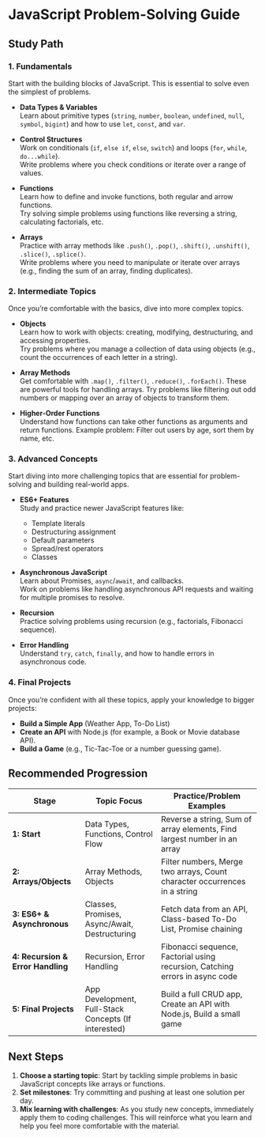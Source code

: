 # JavaScript Problem-Solving Guide

## Study Path

### 1. Fundamentals
Start with the building blocks of JavaScript. This is essential to solve even the simplest of problems.

- **Data Types & Variables**  
  Learn about primitive types (`string`, `number`, `boolean`, `undefined`, `null`, `symbol`, `bigint`) and how to use `let`, `const`, and `var`.
  
- **Control Structures**  
  Work on conditionals (`if`, `else if`, `else`, `switch`) and loops (`for`, `while`, `do...while`).  
  Write problems where you check conditions or iterate over a range of values.

- **Functions**  
  Learn how to define and invoke functions, both regular and arrow functions.  
  Try solving simple problems using functions like reversing a string, calculating factorials, etc.

- **Arrays**  
  Practice with array methods like `.push()`, `.pop()`, `.shift()`, `.unshift()`, `.slice()`, `.splice()`.  
  Write problems where you need to manipulate or iterate over arrays (e.g., finding the sum of an array, finding duplicates).

### 2. Intermediate Topics
Once you’re comfortable with the basics, dive into more complex topics.

- **Objects**  
  Learn how to work with objects: creating, modifying, destructuring, and accessing properties.  
  Try problems where you manage a collection of data using objects (e.g., count the occurrences of each letter in a string).

- **Array Methods**  
  Get comfortable with `.map()`, `.filter()`, `.reduce()`, `.forEach()`. These are powerful tools for handling arrays.
  Try problems like filtering out odd numbers or mapping over an array of objects to transform them.

- **Higher-Order Functions**  
  Understand how functions can take other functions as arguments and return functions.
  Example problem: Filter out users by age, sort them by name, etc.

### 3. Advanced Concepts
Start diving into more challenging topics that are essential for problem-solving and building real-world apps.

- **ES6+ Features**  
  Study and practice newer JavaScript features like:
  - Template literals
  - Destructuring assignment
  - Default parameters
  - Spread/rest operators
  - Classes
  
- **Asynchronous JavaScript**  
  Learn about Promises, `async`/`await`, and callbacks.  
  Work on problems like handling asynchronous API requests and waiting for multiple promises to resolve.

- **Recursion**  
  Practice solving problems using recursion (e.g., factorials, Fibonacci sequence).
  
- **Error Handling**  
  Understand `try`, `catch`, `finally`, and how to handle errors in asynchronous code.

### 4. Final Projects
Once you’re confident with all these topics, apply your knowledge to bigger projects:

- **Build a Simple App** (Weather App, To-Do List)
- **Create an API** with Node.js (for example, a Book or Movie database API).
- **Build a Game** (e.g., Tic-Tac-Toe or a number guessing game).

## Recommended Progression

| **Stage**                | **Topic Focus**                                              | **Practice/Problem Examples**                                                       |
|--------------------------|--------------------------------------------------------------|-------------------------------------------------------------------------------------|
| **1: Start**              | Data Types, Functions, Control Flow                          | Reverse a string, Sum of array elements, Find largest number in an array            |
| **2: Arrays/Objects**     | Array Methods, Objects                                        | Filter numbers, Merge two arrays, Count character occurrences in a string           |
| **3: ES6+ & Asynchronous**| Classes, Promises, Async/Await, Destructuring                | Fetch data from an API, Class-based To-Do List, Promise chaining                    |
| **4: Recursion & Error Handling** | Recursion, Error Handling                               | Fibonacci sequence, Factorial using recursion, Catching errors in async code        |
| **5: Final Projects**     | App Development, Full-Stack Concepts (If interested)          | Build a full CRUD app, Create an API with Node.js, Build a small game               |

## Next Steps
1. **Choose a starting topic**: Start by tackling simple problems in basic JavaScript concepts like arrays or functions.  
2. **Set milestones**: Try committing and pushing at least one solution per day.
3. **Mix learning with challenges**: As you study new concepts, immediately apply them to coding challenges. This will reinforce what you learn and help you feel more comfortable with the material.
